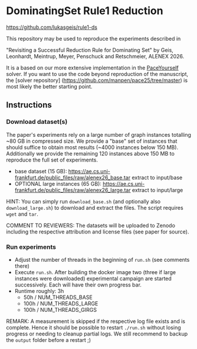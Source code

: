 # DominatingSet Rule1 Reduction
https://github.com/lukasgeis/rule1-ds

This repository may be used to reproduce the experiments described in 

  "Revisiting a Successful Reduction Rule for Dominating Set" by Geis, Leonhardt, Meintrup, Meyer, Penschuck and Retschmeier, ALENEX 2026.

It is a based on our more extensive implementation in the [PaceYourself](https://github.com/manpen/pace25/tree/master) solver.
If you want to use the code beyond reproduction of the manuscript, the [solver repository] (https://github.com/manpen/pace25/tree/master) is most likely the better starting point.

## Instructions
### Download dataset(s)
The paper's experiments rely on a large number of graph instances totalling ~80 GB in compressed size.
We provide a "base" set of instances that should suffice to obtain most results (~4000 instances below 150 MB).
Additionally we provide the remaining 120 instances above 150 MB to reproduce the full set of experiments.
   - base dataset (15 GB):             https://ae.cs.uni-frankfurt.de/public_files/raw/alenex26_base.tar   extract to input/base
   - OPTIONAL large instances (65 GB): https://ae.cs.uni-frankfurt.de/public_files/raw/alenex26_large.tar  extract to input/large

HINT: You can simply run `download_base.sh` (and optionally also `download_large.sh`) to download and extract the files. The script requires `wget` and `tar`.

COMMENT TO REVIEWERS: The datasets will be uploaded to Zenodo including the respective attribution and license files (see paper for source).

### Run experiments
 - Adjust the number of threads in the beginning of `run.sh` (see comments there)
 - Execute `run.sh`. 
   After building the docker image two (three if large instances were downloaded) experimental campaign are started successively.
   Each will have their own progress bar.
 - Runtime roughly:
        3h 
    +  50h / NUM_THREADS_BASE
    + 100h / NUM_THREADS_LARGE 
    + 100h / NUM_THREADS_GIRGS

REMARK: A measurement is skipped if the respective log file exists and is complete.
Hence it should be possible to restart `./run.sh` without losing progress or needing to cleanup partial logs.
We still recommend to backup the `output` folder before a restart ;)


